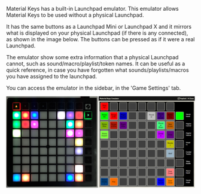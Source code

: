 Material Keys has a built-in Launchpad emulator. This emulator allows Material Keys to be used without a physical Launchpad. 

It has the same buttons as a Launchpad Mini or Launchpad X and it mirrors what is displayed on your physical Launchpad (if there is any connected), as shown in the image below. The buttons can be pressed as if it were a real Launchpad. 

The emulator show some extra information that a physical Launchpad cannot, such as sound/macro/playlist/token names. It can be useful as a quick reference, in case you have forgotten what sounds/playlists/macros you have assigned to the launchpad.

You can access the emulator in the sidebar, in the 'Game Settings' tab.

![img](./img/Emulator.png)